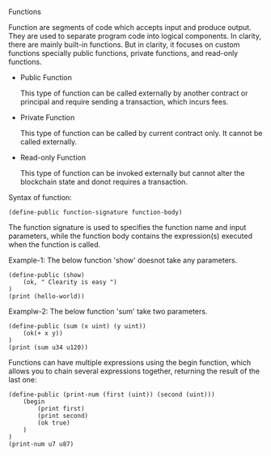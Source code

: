 Functions

Function are segments of code which accepts input and produce output. They are used to separate program code into logical components. In clarity, there are mainly built-in functions. But in clarity, it focuses on custom functions specially public functions, private functions, and read-only functions.



* Public Function

    This type of function can be called externally by another contract or principal and require sending a transaction, which incurs fees. 

* Private Function 

    This type of function can be called by current contract only. It cannot be called externally.

* Read-only Function

    This type of function can be invoked externally but cannot alter the blockchain state and donot requires a transaction.

Syntax of function: 

    (define-public function-signature function-body)

The function signature is used to specifies the function name and input parameters, while the function body contains the expression(s) executed when the function is called. 

Example-1: The below function 'show' doesnot take any parameters.

    (define-public (show)
        (ok, " Clearity is easy ")
    )
    (print (hello-world))

Examplw-2: The below function 'sum' take two parameters.

    (define-public (sum (x uint) (y uint))
        (ok(+ x y))    
    )
    (print (sum u34 u120))

Functions can have multiple expressions using the begin function, which allows you to chain several expressions together, returning the result of the last one:

    (define-public (print-num (first (uint)) (second (uint)))
        (begin
            (print first)
            (print second)
            (ok true)
        )
    )
    (print-num u7 u87)


